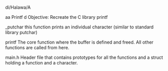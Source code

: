 di/Halawa/A

aa
Printf
d
Objective:
Recreate the C library printf

_putchar
this function prints an individual character (similar to standard library putchar)

printf
The core function where the buffer is defined and freed. All other functions are called from here.

main.h
Header file that contains prototypes for all the functions and a struct holding a function and a character.
